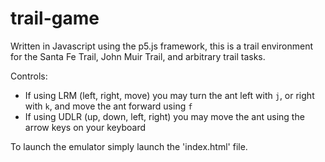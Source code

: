 # trail-game

Written in Javascript using the p5.js framework, this is a trail environment for the Santa Fe Trail, John Muir Trail, and arbitrary trail tasks.

Controls: 
- If using LRM (left, right, move) you may turn the ant left with `j`, or right with `k`, and move the ant forward using `f`
- If using UDLR (up, down, left, right) you may move the ant using the arrow keys on your keyboard

To launch the emulator simply launch the 'index.html' file.